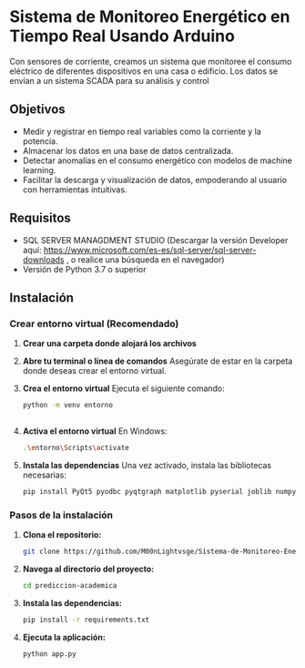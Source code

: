 # Sistema de Monitoreo Energético en Tiempo Real Usando Arduino

Con sensores de corriente, creamos un sistema que monitoree el consumo eléctrico de diferentes dispositivos en una casa o edificio. Los datos se envían a un sistema SCADA para su análisis y control

## Objetivos

* Medir y registrar en tiempo real variables como la corriente y la potencia.
* Almacenar los datos en una base de datos centralizada.
* Detectar anomalías en el consumo energético con modelos de machine learning.
* Facilitar la descarga y visualización de datos, empoderando al usuario con herramientas intuitivas.
  
## Requisitos

* SQL SERVER MANAGDMENT STUDIO (Descargar la versión Developer aquí: https://www.microsoft.com/es-es/sql-server/sql-server-downloads , o realice una búsqueda en el navegador)
* Versión de Python 3.7 o superior
  
## Instalación

### Crear entorno virtual (Recomendado)

1. **Crear una carpeta donde alojará los archivos**  

2. **Abre tu terminal o línea de comandos**
   Asegúrate de estar en la carpeta donde deseas crear el entorno virtual.

3. **Crea el entorno virtual**
   Ejecuta el siguiente comando:
   
   ```bash
   python -m venv entorno
  
4. **Activa el entorno virtual**
En Windows:

   ```bash
   .\entorno\Scripts\activate

5. **Instala las dependencias**
   Una vez activado, instala las bibliotecas necesarias:

   ```bash
   pip install PyQt5 pyodbc pyqtgraph matplotlib pyserial joblib numpy

### Pasos de la instalación

1. **Clona el repositorio:**

   ```bash
   git clone https://github.com/M00nLightvsge/Sistema-de-Monitoreo-Energetico-.git

2. **Navega al directorio del proyecto:**

   ```bash
   cd prediccion-academica  

3. **Instala las dependencias:**

   ```bash
   pip install -r requirements.txt  

4. **Ejecuta la aplicación:**

   ```bash
   python app.py  


